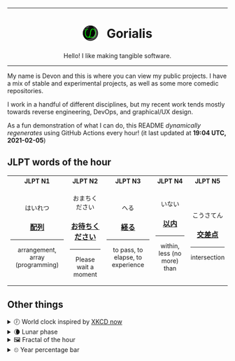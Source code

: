 ***

<h1 align="center">
<sub>
    <img src="readme/resources/avatar.png" height="36">
</sub>
&nbsp;
Gorialis
</h1>
<p align="center">
Hello! I like making tangible software.
</p>

***

My name is Devon and this is where you can view my public projects. I have a mix of stable and experimental projects, as well as some more comedic repositories.

I work in a handful of different disciplines, but my recent work tends mostly towards reverse engineering, DevOps, and graphical/UX design.

As a fun demonstration of what I can do, this README *dynamically regenerates* using GitHub Actions every hour! (it last updated at **19:04 UTC, 2021-02-05**)

<h2>JLPT words of the hour</h2>
<table>
    <tr>
        <th>JLPT N1</th>
        <th>JLPT N2</th>
        <th>JLPT N3</th>
        <th>JLPT N4</th>
        <th>JLPT N5</th>
    </tr>
    <tr>
        <td>
            <p align="center">はいれつ</p>
            <h3 align="center"><b><a href="https://jisho.org/search/%E9%85%8D%E5%88%97">配列</a></b></h3>
            <hr>
            <p align="center">arrangement,<wbr> array (programming)</p>
        </td>
        <td>
            <p align="center">おまちください</p>
            <h3 align="center"><b><a href="https://jisho.org/search/%E3%81%8A%E5%BE%85%E3%81%A1%E3%81%8F%E3%81%A0%E3%81%95%E3%81%84">お待ちください</a></b></h3>
            <hr>
            <p align="center">Please wait a moment</p>
        </td>
        <td>
            <p align="center">へる</p>
            <h3 align="center"><b><a href="https://jisho.org/search/%E7%B5%8C%E3%82%8B">経る</a></b></h3>
            <hr>
            <p align="center">to pass,<wbr> to elapse,<wbr> to experience</p>
        </td>
        <td>
            <p align="center">いない</p>
            <h3 align="center"><b><a href="https://jisho.org/search/%E4%BB%A5%E5%86%85">以内</a></b></h3>
            <hr>
            <p align="center">within,<wbr> less (no more) than</p>
        </td>
        <td>
            <p align="center">こうさてん</p>
            <h3 align="center"><b><a href="https://jisho.org/search/%E4%BA%A4%E5%B7%AE%E7%82%B9">交差点</a></b></h3>
            <hr>
            <p align="center">intersection</p>
        </td>
    </tr>
</table>

<h2>Other things</h2>
<details>
<summary>🕖  World clock inspired by <a href="https://xkcd.com/now">XKCD now</a></summary>

> <img src="generated/now.png" width="512">

</details>
<details>
<summary>🌘 Lunar phase</summary>

The moon is approximately 81.91% through its phase (Waning Crescent).

</details>
<details>
<summary>&#x1f5bc; Fractal of the hour</summary>

> <img src="generated/fractal.png" width="512">

</details>
<details>
<summary>&#x23f2; Year percentage bar</summary>
<pre><code>2021 [█▁▁▁▁▁▁▁▁▁▁▁▁▁▁▁▁▁▁▁] 9.81%</code></pre>
</details>
